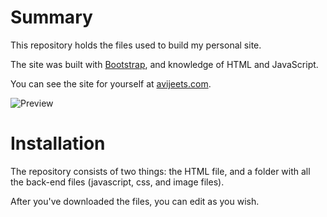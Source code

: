 Summary
====

This repository holds the files used to build my personal site. 

The site was built with [Bootstrap](https://github.com/twitter/bootstrap), and knowledge of HTML and JavaScript.

You can see the site for yourself at [avijeets.com](http://avijeets.com/).

<img src="https://raw.github.com/avijeets/avijeets.com/master/index.png" alt="Preview">


Installation
====

The repository consists of two things: the HTML file, and a folder with all the back-end files (javascript, css, and image files).

After you've downloaded the files, you can edit as you wish.
